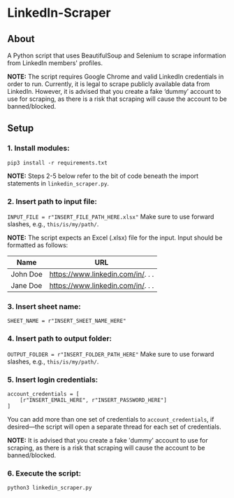 # LinkedIn-Scraper

## About

A Python script that uses BeautifulSoup and Selenium to scrape information from LinkedIn members' profiles.

**NOTE:** The script requires Google Chrome and valid LinkedIn credentials in order to run. Currently, it is legal to scrape publicly available data from LinkedIn. However, it is advised that you create a fake ‘dummy’ account to use for scraping, as there is a risk that scraping will cause the account to be banned/blocked.

## Setup

### 1. Install modules:

`pip3 install -r requirements.txt`

**NOTE:** Steps 2-5 below refer to the bit of code beneath the import statements in `linkedin_scraper.py`.

### 2. Insert path to input file:

`INPUT_FILE = r"INSERT_FILE_PATH_HERE.xlsx"`
Make sure to use forward slashes, e.g., `this/is/my/path/`.

**NOTE:** The script expects an Excel (.xlsx) file for the input. Input should be formatted as follows:

| Name     | URL                               |
| -------- | --------------------------------- |
| John Doe | https://www.linkedin.com/in/. . . |
| Jane Doe | https://www.linkedin.com/in/. . . |

### 3. Insert sheet name:

`SHEET_NAME = r"INSERT_SHEET_NAME_HERE"`

### 4. Insert path to output folder:

`OUTPUT_FOLDER = r"INSERT_FOLDER_PATH_HERE"`
Make sure to use forward slashes, e.g., `this/is/my/path/`.

### 5. Insert login credentials:

```
account_credentials = [
	[r"INSERT_EMAIL_HERE", r"INSERT_PASSWORD_HERE"]
]
```

You can add more than one set of credentials to `account_credentials`, if desired—the script will open a separate thread for each set of credentials.

**NOTE:** It is advised that you create a fake 'dummy' account to use for scraping, as there is a risk that scraping will cause the account to be banned/blocked.

### 6. Execute the script:

`python3 linkedin_scraper.py`

